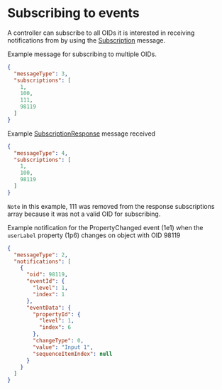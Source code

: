 # Subscribing to events

A controller can subscribe to all OIDs it is interested in receiving notifications from by using the [Subscription](https://specs.amwa.tv/is-12/branches/v1.0-dev/docs/Protocol_messaging.html#subscription-message-type) message.

Example message for subscribing to multiple OIDs.

```json
{
  "messageType": 3,
  "subscriptions": [
    1,
    100,
    111,
    98119
  ]
}
```

Example [SubscriptionResponse](https://specs.amwa.tv/is-12/branches/v1.0-dev/docs/Protocol_messaging.html#subscription-response-message-type) message received

```json
{
  "messageType": 4,
  "subscriptions": [
    1,
    100,
    98119
  ]
}
```

`Note` in this example, 111 was removed from the response subscriptions array because it was not a valid OID for subscribing.

Example notification for the PropertyChanged event (1e1) when the `userLabel` property (1p6) changes on object with OID 98119

```json
{
  "messageType": 2,
  "notifications": [
    {
      "oid": 98119,
      "eventId": {
        "level": 1,
        "index": 1
      },
      "eventData": {
        "propertyId": {
          "level": 1,
          "index": 6
        },
        "changeType": 0,
        "value": "Input 1",
        "sequenceItemIndex": null
      }
    }
  ]
}
```
